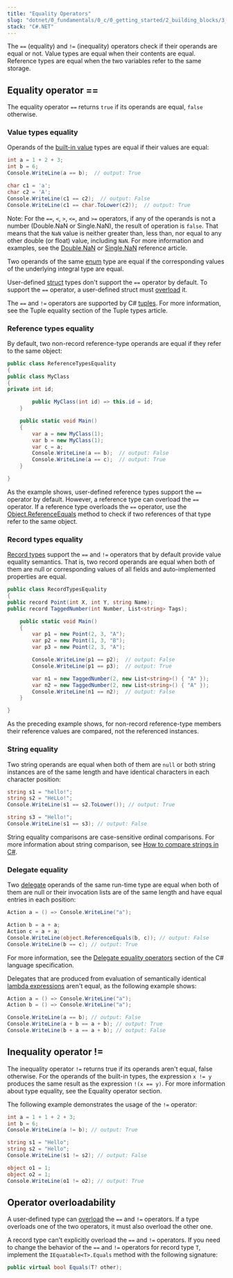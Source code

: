 ```yaml
---
title: "Equality Operators"
slug: "dotnet/0_fundamentals/0_c/0_getting_started/2_building_blocks/3_expressions/0_operators/3_equality"
stack: "C#.NET"
---
```


The `==` (equality) and `!=` (inequality) operators check if their operands are equal or not. Value types are equal when their contents are equal. Reference types are equal when the two variables refer to the same storage.

## Equality operator **==**

The equality operator `==` returns `true` if its operands are equal, `false` otherwise.

### Value types equality

Operands of the [built-in value](https://learn.microsoft.com/en-us/dotnet/csharp/language-reference/builtin-types/value-types#built-in-value-types) types are equal if their values are equal:

```csharp
int a = 1 + 2 + 3;
int b = 6;
Console.WriteLine(a == b);  // output: True

char c1 = 'a';
char c2 = 'A';
Console.WriteLine(c1 == c2);  // output: False
Console.WriteLine(c1 == char.ToLower(c2));  // output: True
```

Note: For the `==`, `<`, `>`, `<=`, and `>=` operators, if any of the operands is not a number (Double.NaN or Single.NaN), the result of operation is `false`. That means that the `NaN` value is neither greater than, less than, nor equal to any other double (or float) value, including `NaN`. For more information and examples, see the [Double.NaN](https://learn.microsoft.com/en-us/dotnet/api/system.double.nan#system-double-nan) or [Single.NaN](https://learn.microsoft.com/en-us/dotnet/api/system.single.nan#system-single-nan) reference article.

Two operands of the same [enum](https://learn.microsoft.com/en-us/dotnet/csharp/language-reference/builtin-types/enum) type are equal if the corresponding values of the underlying integral type are equal.

User-defined [struct](https://learn.microsoft.com/en-us/dotnet/csharp/language-reference/builtin-types/struct) types don't support the `==` operator by default. To support the `==` operator, a user-defined struct must [overload](https://learn.microsoft.com/en-us/dotnet/csharp/language-reference/operators/operator-overloading) it.

The `==` and `!=` operators are supported by C# [tuples](https://learn.microsoft.com/en-us/dotnet/csharp/language-reference/builtin-types/value-tuples). For more information, see the Tuple equality section of the Tuple types article.

### Reference types equality
By default, two non-record reference-type operands are equal if they refer to the same object:

```csharp
public class ReferenceTypesEquality
{
public class MyClass
{
private int id;

        public MyClass(int id) => this.id = id;
    }

    public static void Main()
    {
        var a = new MyClass(1);
        var b = new MyClass(1);
        var c = a;
        Console.WriteLine(a == b);  // output: False
        Console.WriteLine(a == c);  // output: True
    }

}
```
As the example shows, user-defined reference types support the `==` operator by default. However, a reference type can overload the `==` operator. If a reference type overloads the `==` operator, use the [Object.ReferenceEquals](https://learn.microsoft.com/en-us/dotnet/api/system.object.referenceequals) method to check if two references of that type refer to the same object.

### Record types equality
[Record types](https://learn.microsoft.com/en-us/dotnet/api/system.object.referenceequals) support the `==` and `!=` operators that by default provide value equality semantics. That is, two record operands are equal when both of them are null or corresponding values of all fields and auto-implemented properties are equal.

```csharp
public class RecordTypesEquality
{
public record Point(int X, int Y, string Name);
public record TaggedNumber(int Number, List<string> Tags);

    public static void Main()
    {
        var p1 = new Point(2, 3, "A");
        var p2 = new Point(1, 3, "B");
        var p3 = new Point(2, 3, "A");

        Console.WriteLine(p1 == p2);  // output: False
        Console.WriteLine(p1 == p3);  // output: True

        var n1 = new TaggedNumber(2, new List<string>() { "A" });
        var n2 = new TaggedNumber(2, new List<string>() { "A" });
        Console.WriteLine(n1 == n2);  // output: False
    }

}
```
As the preceding example shows, for non-record reference-type members their reference values are compared, not the referenced instances.

### String equality
Two string operands are equal when both of them are `null` or both string instances are of the same length and have identical characters in each character position:

```csharp
string s1 = "hello!";
string s2 = "HeLLo!";
Console.WriteLine(s1 == s2.ToLower()); // output: True

string s3 = "Hello!";
Console.WriteLine(s1 == s3); // output: False
```

String equality comparisons are case-sensitive ordinal comparisons. For more information about string comparison, see [How to compare strings in C#](https://learn.microsoft.com/en-us/dotnet/csharp/how-to/compare-strings).

### Delegate equality
Two [delegate](https://learn.microsoft.com/en-us/dotnet/csharp/programming-guide/delegates/) operands of the same run-time type are equal when both of them are null or their invocation lists are of the same length and have equal entries in each position:

```csharp
Action a = () => Console.WriteLine("a");

Action b = a + a;
Action c = a + a;
Console.WriteLine(object.ReferenceEquals(b, c)); // output: False
Console.WriteLine(b == c); // output: True
```
For more information, see the [Delegate equality operators](https://learn.microsoft.com/en-us/dotnet/csharp/programming-guide/delegates/) section of the C# language specification.

Delegates that are produced from evaluation of semantically identical [lambda expressions](https://learn.microsoft.com/en-us/dotnet/csharp/programming-guide/delegates/) aren't equal, as the following example shows:

```csharp
Action a = () => Console.WriteLine("a");
Action b = () => Console.WriteLine("a");

Console.WriteLine(a == b); // output: False
Console.WriteLine(a + b == a + b); // output: True
Console.WriteLine(b + a == a + b); // output: False
```

## Inequality operator **!=**

The inequality operator `!=` returns true if its operands aren't equal, false otherwise. For the operands of the built-in types, the expression `x != y` produces the same result as the expression `!(x == y)`. For more information about type equality, see the Equality operator section.

The following example demonstrates the usage of the `!=` operator:

```csharp
int a = 1 + 1 + 2 + 3;
int b = 6;
Console.WriteLine(a != b); // output: True

string s1 = "Hello";
string s2 = "Hello";
Console.WriteLine(s1 != s2); // output: False

object o1 = 1;
object o2 = 1;
Console.WriteLine(o1 != o2); // output: True
```

## Operator overloadability
A user-defined type can [overload](https://learn.microsoft.com/en-us/dotnet/csharp/programming-guide/delegates) the `==` and `!=` operators. If a type overloads one of the two operators, it must also overload the other one.

A record type can't explicitly overload the `==` and `!=` operators. If you need to change the behavior of the `==` and `!=` operators for record type `T`, implement the `IEquatable<T>.Equals` method with the following signature:

```csharp
public virtual bool Equals(T? other);
```
